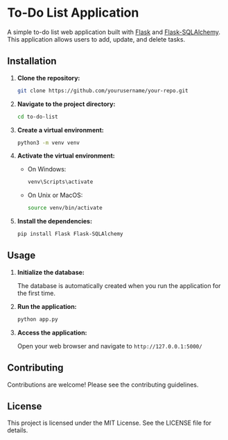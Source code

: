 # To-Do List Application

A simple to-do list web application built with [Flask](to-do-list/app.py) and [Flask-SQLAlchemy](to-do-list/Lib/site-packages/flask_sqlalchemy/extension.py). This application allows users to add, update, and delete tasks.

## Installation

1. **Clone the repository:**

    ```sh
    git clone https://github.com/yourusername/your-repo.git
    ```

2. **Navigate to the project directory:**

    ```sh
    cd to-do-list
    ```

3. **Create a virtual environment:**

    ```sh
    python3 -m venv venv
    ```

4. **Activate the virtual environment:**

    - On Windows:

        ```sh
        venv\Scripts\activate
        ```

    - On Unix or MacOS:

        ```sh
        source venv/bin/activate
        ```

5. **Install the dependencies:**

    ```sh
    pip install Flask Flask-SQLAlchemy
    ```

## Usage

1. **Initialize the database:**

    The database is automatically created when you run the application for the first time.

2. **Run the application:**

    ```sh
    python app.py
    ```

3. **Access the application:**

    Open your web browser and navigate to `http://127.0.0.1:5000/`

## Contributing

Contributions are welcome! Please see the contributing guidelines.

## License

This project is licensed under the MIT License. See the LICENSE file for details.